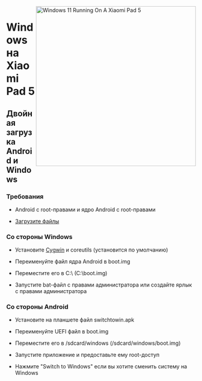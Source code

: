 ﻿<img align="right" src="https://raw.githubusercontent.com/erdilS/Port-Windows-11-Xiaomi-Pad-5/main/nabu.png" width="425" alt="Windows 11 Running On A Xiaomi Pad 5">


# Windows на Xiaomi Pad 5

## Двойная загрузка Android и Windows

### Требования

- Android с root-правами и ядро Android с root-правами

- [Загрузите файлы](https://github.com/erdilS/Port-Windows-11-Xiaomi-Pad-5/releases/tag/dualboot) 

### Со стороны Windows

- Установите [Cygwin](https://www.cygwin.com/setup-x86_64.exe) и coreutils (установится по умолчанию)

- Переименуйте файл ядра Android в boot.img

- Переместите его в C:\ (C:\boot.img)

- Запустите bat-файл с правами администратора или создайте ярлык с правами администратора

### Со стороны Android

- Установите на планшете файл switchtowin.apk

- Переименуйте UEFI файл в boot.img

- Переместите его в /sdcard/windows (/sdcard/windows/boot.img)

- Запустите приложение и предоставьте ему root-доступ

- Нажмите "Switch to Windows" если вы хотите сменить систему на Windows

